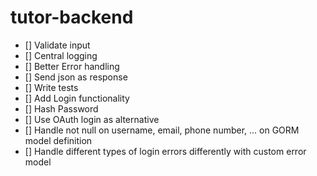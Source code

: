 # tutor-backend

- [] Validate input
- [] Central logging
- [] Better Error handling
- [] Send json as response
- [] Write tests
- [] Add Login functionality
- [] Hash Password
- [] Use OAuth login as alternative
- [] Handle not null on username, email, phone number, ... on GORM model definition 
- [] Handle different types of login errors differently with custom error model